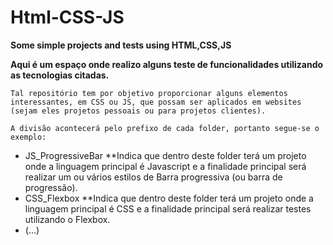 # Html-CSS-JS

**Some simple projects and tests using HTML,CSS,JS**

**Aqui é um espaço onde realizo alguns teste de funcionalidades utilizando as tecnologias citadas.**

``Tal repositório tem por objetivo proporcionar alguns elementos interessantes, em CSS ou JS, que possam ser aplicados em websites (sejam eles projetos pessoais ou para projetos clientes).``

``A divisão acontecerá pelo prefixo de cada folder, portanto segue-se o exemplo:``
* JS_ProgressiveBar 
**Indica que dentro deste folder terá um projeto onde a linguagem principal é Javascript e a finalidade principal será realizar um ou vários estilos de Barra progressiva (ou barra de progressão).
* CSS_Flexbox
**Indica que dentro deste folder terá um projeto onde a linguagem principal é CSS e a finalidade principal será realizar testes utilizando o Flexbox.
* (...)
